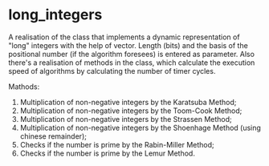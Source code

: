 # long_integers
A realisation of the class that implements a dynamic representation of "long" integers with the help of vector.
Length (bits) and the basis of the positional number (if the algorithm foresees) is entered as parameter.
Also there's a realisation of methods in the class, which calculate the execution speed of algorithms
by calculating the number of timer cycles.

Mathods:
1. Multiplication of non-negative integers by the Karatsuba Method;
2. Multiplication of non-negative integers by the Toom-Cook Method;
3. Multiplication of non-negative integers by the Strassen Method;
4. Multiplication of non-negative integers by the Shoenhage Method (using chinese remainder);
5. Checks if the number is prime by the Rabin-Miller Method;
6. Checks if the number is prime by the Lemur Method.
